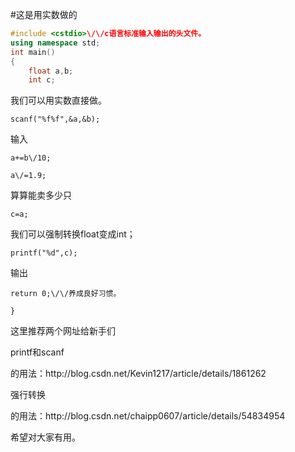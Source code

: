 #这是用实数做的


```cpp
#include <cstdio>\/\/c语言标准输入输出的头文件。
using namespace std;
int main()
{
    float a,b;
    int c;
```
我们可以用实数直接做。

    scanf("%f%f",&a,&b);

输入

    a+=b\/10;

    a\/=1.9;

算算能卖多少只


    c=a;

我们可以强制转换float变成int；


    printf("%d",c);

输出

    return 0;\/\/养成良好习惯。

    }
这里推荐两个网址给新手们

printf和scanf

的用法：http:\/\/blog.csdn.net\/Kevin1217\/article\/details\/1861262

强行转换

的用法：http:\/\/blog.csdn.net\/chaipp0607\/article\/details\/54834954

希望对大家有用。
